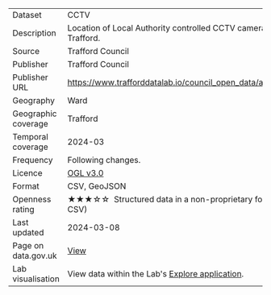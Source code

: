 <table>
<tr>
	<td>Dataset</td>
	<td>CCTV</td>
</tr>
<tr>
	<td>Description</td>
	<td>Location of Local Authority controlled CCTV cameras in Trafford.</td>
</tr>
<tr>
	<td>Source</td>
	<td>Trafford Council</td>
</tr>
<tr>
	<td>Publisher</td>
	<td>Trafford Council</td>
</tr>
<tr>
	<td>Publisher URL</td>
	<td><a href="https://www.trafforddatalab.io/council_open_data/assets/cctv">https://www.trafforddatalab.io/council_open_data/assets/cctv</a></td>
</tr>
<tr>
	<td>Geography</td>
	<td>Ward</td>
</tr>
<tr>
	<td>Geographic coverage</td>
	<td>Trafford</td>
</tr>
<tr>
	<td>Temporal coverage</td>
	<td>2024-03</td>
</tr>
<tr>
	<td>Frequency</td>
	<td>Following changes.</td>
</tr>
<tr>
	<td>Licence</td>
	<td><a href="http://www.nationalarchives.gov.uk/doc/open-government-licence/version/3/">OGL v3.0</a></td>
</tr>
<tr>
	<td>Format</td>
	<td>CSV, GeoJSON</td>
</tr>
<tr>
	<td>Openness rating</td>
	<td>&#9733&#9733&#9733&#9734&#9734&nbsp; Structured data in a non-proprietary format (e.g. CSV)</td>
</tr>
<tr>
	<td>Last updated</td>
	<td>2024-03-08</td>
</tr>
<tr>
	<td>Page on data.gov.uk</td>
	<td><a href="https://data.gov.uk/dataset/fc4aaad0-d99a-4a42-935c-745d6cb8abfc/trafford-council-cctv">View</a></td>
</tr>
<tr>
	<td>Lab visualisation</td>
	<td>View data within the Lab's <a href="https://www.trafforddatalab.io/explore/#dataset=cctv">Explore application</a>.</td>
</tr>
</table>